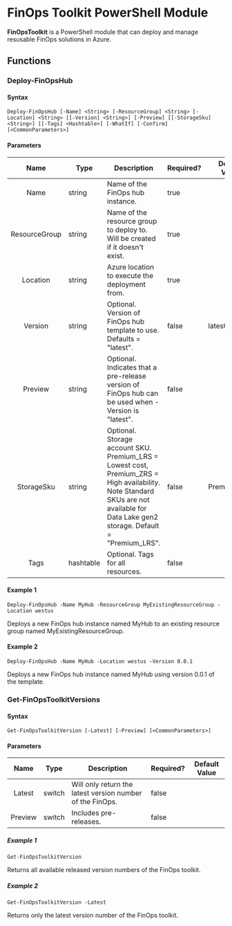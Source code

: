 # FinOps Toolkit PowerShell Module

**FinOpsToolkit** is a PowerShell module that can deploy and manage resusable FinOps solutions in Azure.

## Functions

### Deploy-FinOpsHub

#### Syntax

`Deploy-FinOpsHub [-Name] <String> [-ResourceGroup] <String> [-Location] <String> [[-Version] <String>] [-Preview] [[-StorageSku] <String>] [[-Tags] <Hashtable>] [-WhatIf] [-Confirm] [<CommonParameters>]
`

#### Parameters

|      Name     |   Type    | Description                                                                                        | Required? | Default Value |
|:-------------:|-----------|----------------------------------------------------------------------------------------------------|-----------|---------------|
|      Name     |  string   | Name of the FinOps hub instance.                                                                   | true      |               |
| ResourceGroup |  string   | Name of the resource group to deploy to. Will be created if it doesn't exist.                      | true      |               |
|    Location   |  string   | Azure location to execute the deployment from.                                                     | true      |               |
|    Version    |  string   | Optional. Version of FinOps hub template to use. Defaults = "latest".                              | false     | latest        |
|    Preview    |  string   | Optional. Indicates that a pre-release version of FinOps hub can be used when -Version is "latest".| false     |               |
|   StorageSku  |  string   | Optional. Storage account SKU. Premium_LRS = Lowest cost, Premium_ZRS = High availability. Note Standard SKUs are not available for Data Lake gen2 storage. Default = "Premium_LRS".                                                                                           | false     | Premium_LRS   |
|      Tags     | hashtable | Optional. Tags for all resources.                                                                  | false     |               |

#### Example 1

`Deploy-FinOpsHub -Name MyHub -ResourceGroup MyExistingResourceGroup -Location westus`

Deploys a new FinOps hub instance named MyHub to an existing resource group named MyExistingResourceGroup.

#### Example 2

`Deploy-FinOpsHub -Name MyHub -Location westus -Version 0.0.1`

Deploys a new FinOps hub instance named MyHub using version 0.0.1 of the template.

### Get-FinOpsToolkitVersions

#### Syntax

`Get-FinOpsToolkitVersion [-Latest] [-Preview] [<CommonParameters>]`

#### Parameters

|      Name     | Type   | Description                                               | Required? | Default Value  |
|:-------------:|--------|-----------------------------------------------------------|-----------|----------------|
|    Latest     | switch | Will only return the latest version number of the FinOps. |   false   |                |
|   Preview     | switch | Includes pre-releases.                                    |   false   |                |

##### Example 1

`Get-FinOpsToolkitVersion`

Returns all available released version numbers of the FinOps toolkit.

##### Example 2

`Get-FinOpsToolkitVersion -Latest`

Returns only the latest version number of the FinOps toolkit.
